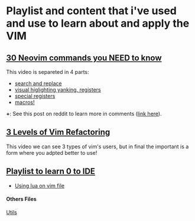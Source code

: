 # Playlist and content that i've used and use to learn about and apply the VIM
## [30 Neovim commands you NEED to know](https://www.youtube.com/watch?v=RSlrxE21l_k)
This video is separeted in 4 parts:
 * [search and replace](https://www.youtube.com/watch?v=RSlrxE21l_k&t=60s)
 * [visual higlighting yanking, registers](https://www.youtube.com/watch?v=RSlrxE21l_k&t=210s)
 * [special registers](https://www.youtube.com/watch?v=RSlrxE21l_k&t=380s)
 * [macros!](https://www.youtube.com/watch?v=RSlrxE21l_k&t=500s)

  **+**: See this post on reddit to learn more in comments ([link here](https://www.reddit.com/r/neovim/comments/1cdlski/30_neovim_commands_you_need_to_know/)).

## [3 Levels of Vim Refactoring](https://www.youtube.com/watch?v=oQB8lYUZtrY)
This video we can see 3 types of vim's users, but in final the important is a form where you adpted better to use!

## [Playlist to learn 0 to IDE](https://www.youtube.com/watch?v=zHTeCSVAFNY&list=PLsz00TDipIffreIaUNk64KxTIkQaGguqn)
 * [Using lua on vim file](https://github.com/nanotee/nvim-lua-guide)

#### Others Files
[Utils](https://aurelio.net/)
